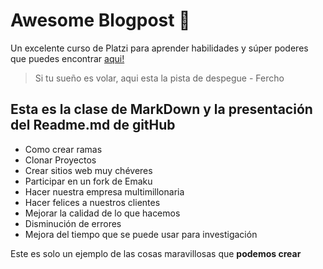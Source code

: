 # Awesome Blogpost :blue_heart:
Un excelente curso de Platzi para aprender habilidades y súper poderes que puedes encontrar [aqui!](https://platzi.com/clases/1557-git-github/19977-readmemd-es-una-excelente-practica/ "Clase MarkDown")
>Si tu sueño es volar, aqui esta la pista de despegue - Fercho

## Esta es la clase de MarkDown y la presentación del Readme.md de gitHub
* Como crear ramas
* Clonar Proyectos
* Crear sitios web muy chéveres
* Participar en un fork de Emaku
* Hacer nuestra empresa multimillonaria
* Hacer felices a nuestros clientes
* Mejorar la calidad de lo que hacemos
* Disminución de errores
* Mejora del tiempo que se puede usar para investigación

Este es solo un ejemplo de las cosas maravillosas que **podemos crear**
